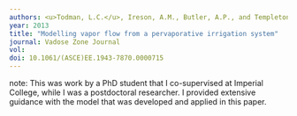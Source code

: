 ```yaml
---
authors: <u>Todman, L.C.</u>, Ireson, A.M., Butler, A.P., and Templeton, M.R.
year: 2013
title: "Modelling vapor flow from a pervaporative irrigation system"
journal: Vadose Zone Journal
vol:  
doi: 10.1061/(ASCE)EE.1943-7870.0000715
---
```

note: This was work by a PhD student that I co-supervised at Imperial College, while I was a postdoctoral researcher. I provided extensive guidance with the model that was developed and applied in this paper.
